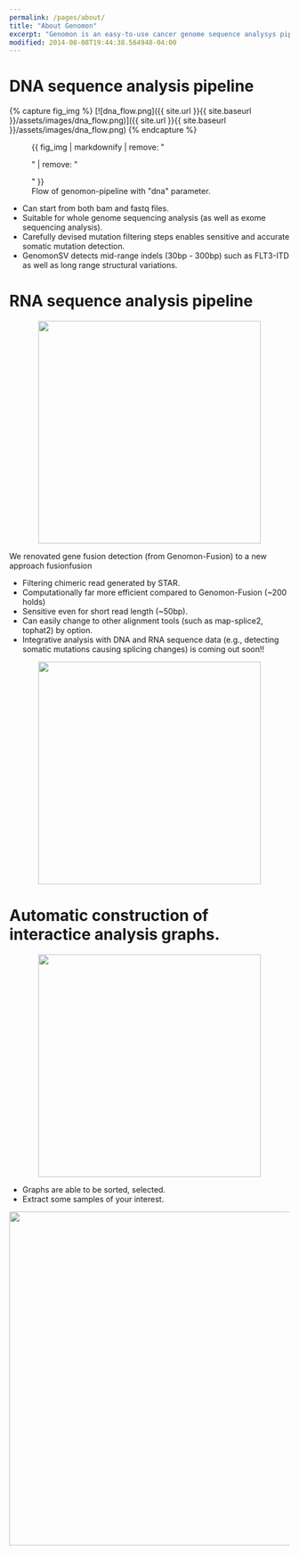 ```yaml
---
permalink: /pages/about/
title: "About Genomon"
excerpt: "Genomon is an easy-to-use cancer genome sequence analysys pipeline"
modified: 2014-08-08T19:44:38.564948-04:00
---
```


# DNA sequence analysis pipeline

{% capture fig_img %}
[![dna_flow.png]({{ site.url }}{{ site.baseurl }}/assets/images/dna_flow.png)]({{ site.url }}{{ site.baseurl }}/assets/images/dna_flow.png)
{% endcapture %}

<figure>
  {{ fig_img | markdownify | remove: "<p>" | remove: "</p>" }}
  <figcaption>Flow of genomon-pipeline with "dna" parameter.</figcaption>
</figure>

 - Can start from both bam and fastq files.
 - Suitable for whole genome sequencing analysis (as well as exome sequencing analysis).
 - Carefully devised mutation filtering steps enables sensitive and accurate somatic mutation detection.
 - GenomonSV detects mid-range indels (30bp - 300bp) such as FLT3-ITD as well as long range structural variations.

# RNA sequence analysis pipeline

<div align="center"><img src="{{ site.url }}{{ site.baseurl }}/assets/images/rna_flow.png" width="400px"></div>

We renovated gene fusion detection (from Genomon-Fusion) to a new approach fusionfusion

 - Filtering chimeric read generated by STAR.
 - Computationally far more efficient compared to Genomon-Fusion (~200 holds)
 - Sensitive even for short read length (~50bp).
 - Can easily change to other alignment tools (such as map-splice2, tophat2) by option.
 - Integrative analysis with DNA and RNA sequence data (e.g., detecting somatic mutations causing splicing changes) is coming out soon!!

<div align="center"><img src="{{ site.url }}{{ site.baseurl }}/assets/images/rna_chart.png" width="400px"></div>

# Automatic construction of interactice analysis graphs.

<div align="center"><img src="{{ site.url }}{{ site.baseurl }}/assets/images/paplot_flow.png" width="400px"></div>

 - Graphs are able to be sorted, selected.
 - Extract some samples of your interest.

<div align="center"><img src="{{ site.url }}{{ site.baseurl }}/assets/images/paplot_chart.png" width="600px"></div>

